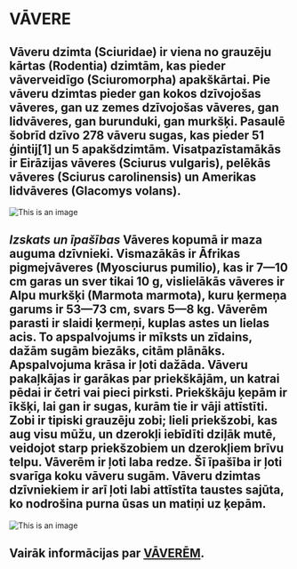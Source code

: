 # **VĀVERE**
## **Vāveru dzimta** (Sciuridae) ir viena no grauzēju kārtas (Rodentia) dzimtām, kas pieder vāverveidīgo (Sciuromorpha) apakškārtai. Pie vāveru dzimtas pieder gan kokos dzīvojošas vāveres, gan uz zemes dzīvojošas vāveres, gan lidvāveres, gan burunduki, gan murkšķi. Pasaulē šobrīd dzīvo 278 vāveru sugas, kas pieder 51 ģintij[1] un 5 apakšdzimtām. Visatpazīstamākās ir Eirāzijas vāveres (Sciurus vulgaris), pelēkās vāveres (Sciurus carolinensis) un Amerikas lidvāveres (Glacomys volans).
![This is an image](https://g2.delphi.lv/images/pix/not-personality-47179973.jpg)

## ***_Izskats un īpašības_*** Vāveres kopumā ir maza auguma dzīvnieki. Vismazākās ir Āfrikas pigmejvāveres (Myosciurus pumilio), kas ir 7—10 cm garas un sver tikai 10 g, vislielākās vāveres ir Alpu murkšķi (Marmota marmota), kuru ķermeņa garums ir 53—73 cm, svars 5—8 kg. Vāverēm parasti ir slaidi ķermeņi, kuplas astes un lielas acis. To apspalvojums ir mīksts un zīdains, dažām sugām biezāks, citām plānāks. Apspalvojuma krāsa ir ļoti dažāda. Vāveru pakaļkājas ir garākas par priekškājām, un katrai pēdai ir četri vai pieci pirksti. Priekškāju ķepām ir īkšķi, lai gan ir sugas, kurām tie ir vāji attīstīti. Zobi ir tipiski grauzēju zobi; lieli priekšzobi, kas aug visu mūžu, un dzerokļi iebīdīti dziļāk mutē, veidojot starp priekšzobiem un dzerokļiem brīvu telpu. Vāverēm ir ļoti laba redze. Šī īpašība ir ļoti svarīga koku vāveru sugām. Vāveru dzimtas dzīvniekiem ir arī ļoti labi attīstīta taustes sajūta, ko nodrošina purna ūsas un matiņi uz ķepām.
![This is an image](https://img2.spoki.lv/upload2/articles/87/872310/images/Vaveres-2.jpg)

## Vairāk informācijas par [VĀVERĒM](https://lv.wikipedia.org/wiki/V%C4%81veres).